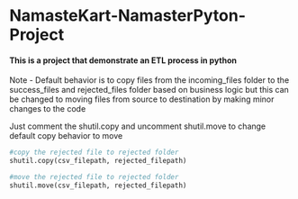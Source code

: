 # NamasteKart-NamasterPyton-Project

#### This is a project that demonstrate an ETL process in python

Note - Default behavior is to copy files from the incoming_files folder to the success_files and rejected_files folder based on business logic but this can be changed to moving files from source to destination by making minor changes to the code

Just comment the shutil.copy and uncomment shutil.move to change default copy behavior to move

```python
#copy the rejected file to rejected folder
shutil.copy(csv_filepath, rejected_filepath)

#move the rejected file to rejected folder
shutil.move(csv_filepath, rejected_filepath)
```
